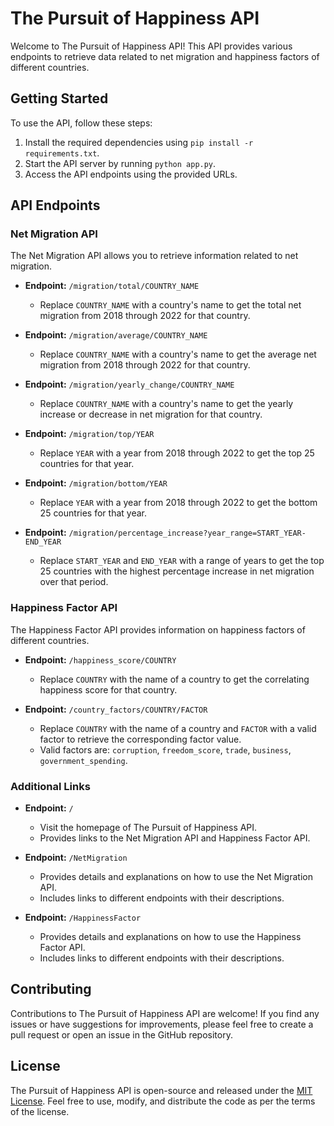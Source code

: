 # The Pursuit of Happiness API

Welcome to The Pursuit of Happiness API! This API provides various endpoints to retrieve data related to net migration and happiness factors of different countries. 

## Getting Started

To use the API, follow these steps:

1. Install the required dependencies using `pip install -r requirements.txt`.
2. Start the API server by running `python app.py`.
3. Access the API endpoints using the provided URLs.

## API Endpoints

### Net Migration API

The Net Migration API allows you to retrieve information related to net migration.

- **Endpoint:** `/migration/total/COUNTRY_NAME`
  - Replace `COUNTRY_NAME` with a country's name to get the total net migration from 2018 through 2022 for that country.

- **Endpoint:** `/migration/average/COUNTRY_NAME`
  - Replace `COUNTRY_NAME` with a country's name to get the average net migration from 2018 through 2022 for that country.

- **Endpoint:** `/migration/yearly_change/COUNTRY_NAME`
  - Replace `COUNTRY_NAME` with a country's name to get the yearly increase or decrease in net migration for that country.

- **Endpoint:** `/migration/top/YEAR`
  - Replace `YEAR` with a year from 2018 through 2022 to get the top 25 countries for that year.

- **Endpoint:** `/migration/bottom/YEAR`
  - Replace `YEAR` with a year from 2018 through 2022 to get the bottom 25 countries for that year.

- **Endpoint:** `/migration/percentage_increase?year_range=START_YEAR-END_YEAR`
  - Replace `START_YEAR` and `END_YEAR` with a range of years to get the top 25 countries with the highest percentage increase in net migration over that period.

### Happiness Factor API

The Happiness Factor API provides information on happiness factors of different countries.

- **Endpoint:** `/happiness_score/COUNTRY`
  - Replace `COUNTRY` with the name of a country to get the correlating happiness score for that country.

- **Endpoint:** `/country_factors/COUNTRY/FACTOR`
  - Replace `COUNTRY` with the name of a country and `FACTOR` with a valid factor to retrieve the corresponding factor value.
  - Valid factors are: `corruption`, `freedom_score`, `trade`, `business`, `government_spending`.

### Additional Links

- **Endpoint:** `/`
  - Visit the homepage of The Pursuit of Happiness API.
  - Provides links to the Net Migration API and Happiness Factor API.

- **Endpoint:** `/NetMigration`
  - Provides details and explanations on how to use the Net Migration API.
  - Includes links to different endpoints with their descriptions.

- **Endpoint:** `/HappinessFactor`
  - Provides details and explanations on how to use the Happiness Factor API.
  - Includes links to different endpoints with their descriptions.

## Contributing

Contributions to The Pursuit of Happiness API are welcome! If you find any issues or have suggestions for improvements, please feel free to create a pull request or open an issue in the GitHub repository.

## License

The Pursuit of Happiness API is open-source and released under the [MIT License](https://opensource.org/licenses/MIT). Feel free to use, modify, and distribute the code as per the terms of the license.